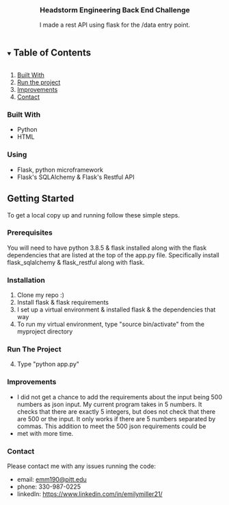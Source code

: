 
<!-- PROJECT LOGO -->
<br />
<p align="center">

  <h3 align="center">Headstorm Engineering Back End Challenge</h3>

  <p align="center">
    I made a rest API using flask for the /data entry point.
  </p>
</p>



<!-- TABLE OF CONTENTS -->
<details open="open">
  <summary><h2 style="display: inline-block">Table of Contents</h2></summary>
  <ol>
    <li><a href="#built-with">Built With</a></li>
    <li>
      <a href="#run-it">Run the project</a>
    </li>
    <li><a href="#usage">Improvements</a></li>
    <li><a href="#contact">Contact</a></li>
  </ol>
</details>




### Built With

* []() Python
* []() HTML

### Using

* []() Flask, python microframework
* []() Flask's SQLAlchemy & Flask's Restful API


<!-- GETTING STARTED -->
## Getting Started

To get a local copy up and running follow these simple steps.

### Prerequisites

You will need to have python 3.8.5 & flask installed along with the flask dependencies that are listed at the top of the app.py file. Specifically install flask_sqlalchemy & flask_restful along with flask.

### Installation

1. Clone my repo :)
2. Install flask & flask requirements
3. I set up a virtual environment & installed flask & the dependencies that way
4. To run my virtual environment, type "source bin/activate" from the myproject directory

### Run The Project
4. Type "python app.py"

### Improvements
* I did not get a chance to add the requirements about the input being 500 numbers as json input. My current program takes in 5 numbers. It checks that there are exactly 5 integers, but does not check that there are 500 or the input. It only works if there are 5 numbers separated by commas. This addition to meet the 500 json requirements could be
* met with more time.  

### Contact
Please contact me with any issues running the code:
* email: emm190@pitt.edu
* phone: 330-987-0225
* linkedIn: https://www.linkedin.com/in/emilymiller21/
